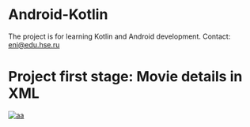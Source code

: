 # Android-Kotlin
The project is for learning Kotlin and Android development.
Contact: eni@edu.hse.ru
# Project first stage: Movie details in XML  

<a href="https://imgflip.com/gif/4t74d2"><img src=a href="https://imgflip.com/gif/4t74d2" title="aa"></a>

